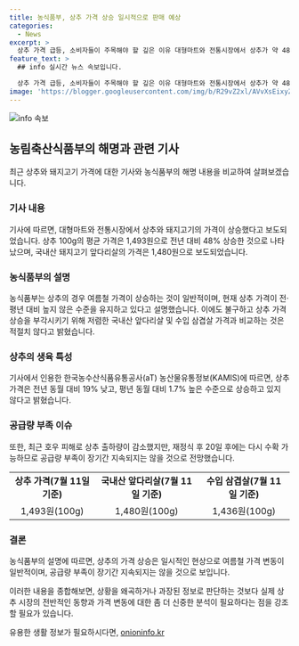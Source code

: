 ```yaml
---
title: 농식품부, 상추 가격 상승 일시적으로 판매 예상
categories:
  - News
excerpt: >
  상추 가격 급등, 소비자들이 주목해야 할 깊은 이유 대형마트와 전통시장에서 상추가 약 48% 폭등한 가운데, 국내산 앞다리살과 수입 삼겹살 가격과 비교한 결과도 충격적이다. 그러나 농식품부는 상추의 여름철 가격 상승은 일반적이며, 현재 상추 가격은 평년 대비 높지 않은 수준이라고 밝혔다. 또한, 최근 호우 피해로 상추 출하량이 감소했지만, 재정식 후 20일 후에는 공급량이 회복될 것이라고 전망했다. 상추 가격 상승에 대한 소비자들의 관심이 높아지고 있으며, 농식품부는 이에 대한 설명을 요구하고 있다.
feature_text: >
  ## info 실시간 뉴스 속보입니다.

  상추 가격 급등, 소비자들이 주목해야 할 깊은 이유 대형마트와 전통시장에서 상추가 약 48% 폭등한 가운데, 국내산 앞다리살과 수입 삼겹살 가격과 비교한 결과도 충격적이다. 그러나 농식품부는 상추의 여름철 가격 상승은 일반적이며, 현재 상추 가격은 평년 대비 높지 않은 수준이라고 밝혔다. 또한, 최근 호우 피해로 상추 출하량이 감소했지만, 재정식 후 20일 후에는 공급량이 회복될 것이라고 전망했다. 상추 가격 상승에 대한 소비자들의 관심이 높아지고 있으며, 농식품부는 이에 대한 설명을 요구하고 있다.
image: 'https://blogger.googleusercontent.com/img/b/R29vZ2xl/AVvXsEixyZcFfHzMRdzZMjFBmAUKJYCLCGyLL1o632UiGVXcaFdKo_bkvkuCioo0uUKlGfBVcT3P84aROyZIXSBEx3Aw5nCQ3pTgDom1WDC4m8eifvWiAmWEEVb4x6G_l8C0QH225ldMjyaFvpxGEBGNO37VmDTDMHGhJPq73UglMfDca1-0aw/s1600/blogspot.png'
---
```


<p><img src="https://blogger.googleusercontent.com/img/b/R29vZ2xl/AVvXsEixyZcFfHzMRdzZMjFBmAUKJYCLCGyLL1o632UiGVXcaFdKo_bkvkuCioo0uUKlGfBVcT3P84aROyZIXSBEx3Aw5nCQ3pTgDom1WDC4m8eifvWiAmWEEVb4x6G_l8C0QH225ldMjyaFvpxGEBGNO37VmDTDMHGhJPq73UglMfDca1-0aw/s1600/blogspot.png" alt="info 속보" /></p>

<h2 data-ke-size="size26">농림축산식품부의 해명과 관련 기사</h2>

<p data-ke-size="size16">최근 상추와 돼지고기 가격에 대한 기사와 농식품부의 해명 내용을 비교하여 살펴보겠습니다.</p>

<h3><b>기사 내용</b></h3>

<p data-ke-size="size16">기사에 따르면, 대형마트와 전통시장에서 상추와 돼지고기의 가격이 상승했다고 보도되었습니다. 상추 100g의 평균 가격은 1,493원으로 전년 대비 48% 상승한 것으로 나타났으며, 국내산 돼지고기 앞다리살의 가격은 1,480원으로 보도되었습니다.</p>

<h3><b>농식품부의 설명</b></h3>

<p data-ke-size="size16">농식품부는 상추의 경우 여름철 가격이 상승하는 것이 일반적이며, 현재 상추 가격이 전·평년 대비 높지 않은 수준을 유지하고 있다고 설명했습니다. 이에도 불구하고 상추 가격 상승을 부각시키기 위해 저렴한 국내산 앞다리살 및 수입 삼겹살 가격과 비교하는 것은 적절치 않다고 밝혔습니다.</p>

<h3><b>상추의 생육 특성</b></h3>

<p data-ke-size="size16">기사에서 인용한 한국농수산식품유통공사(aT) 농산물유통정보(KAMIS)에 따르면, 상추 가격은 전년 동월 대비 19% 낮고, 평년 동월 대비 1.7% 높은 수준으로 상승하고 있지 않다고 밝혔습니다.</p>

<h3><b>공급량 부족 이슈</b></h3>

<p data-ke-size="size16">또한, 최근 호우 피해로 상추 출하량이 감소했지만, 재정식 후 20일 후에는 다시 수확 가능하므로 공급량 부족이 장기간 지속되지는 않을 것으로 전망했습니다.</p>

<table>
    <tr>
        <td style="text-align: center; height: 17px;"><b>상추 가격(7월 11일 기준)</b></td>
        <td style="text-align: center; height: 17px;"><b>국내산 앞다리살(7월 11일 기준)</b></td>
        <td style="text-align: center; height: 17px;"><b>수입 삼겹살(7월 11일 기준)</b></td>
    </tr>
    <tr>
        <td style="text-align: center; height: 17px;">1,493원(100g)</td>
        <td style="text-align: center; height: 17px;">1,480원(100g)</td>
        <td style="text-align: center; height: 17px;">1,436원(100g)</td>
    </tr>
</table>

<h3><b>결론</b></h3>

<p data-ke-size="size16">농식품부의 설명에 따르면, 상추의 가격 상승은 일시적인 현상으로 여름철 가격 변동이 일반적이며, 공급량 부족이 장기간 지속되지는 않을 것으로 보입니다.</p>

<p data-ke-size="size16">이러한 내용을 종합해보면, 상황을 왜곡하거나 과장된 정보로 판단하는 것보다 실제 상추 시장의 전반적인 동향과 가격 변동에 대한 좀 더 신중한 분석이 필요하다는 점을 강조할 필요가 있습니다.</p>
유용한 생활 정보가 필요하시다면, <a href="https://onioninfo.kr" rel="dofollow">onioninfo.kr</a>


